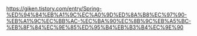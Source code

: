 https://giken.tistory.com/entry/Spring-%ED%94%84%EB%A1%9C%EC%A0%9D%ED%8A%B8%EC%97%90-%EB%A1%9C%EC%BB%AC-%EC%BA%90%EC%8B%9C%EB%A5%BC-%EB%8F%84%EC%9E%85%ED%95%B4%EB%B3%B4%EC%9E%90
